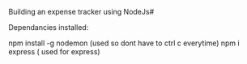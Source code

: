 Building an expense tracker using NodeJs#

Dependancies installed:

npm install -g nodemon (used so dont have to ctrl c everytime)
npm i express ( used for express)